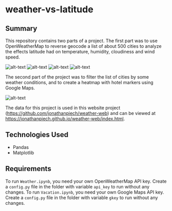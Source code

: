 # weather-vs-latitude

## Summary
This repository contains two parts of a project. The first part was to use OpenWeatherMap to reverse geocode a list of about 500 cities to analyze the effects latitude had on temperature, humidity, cloudiness and wind speed. 

![alt-text](https://raw.githubusercontent.com/jonathanpiech/weather-vs-latitude/master/PyWeather/tvl.png "temperature vs. latitude")
![alt-text](https://raw.githubusercontent.com/jonathanpiech/weather-vs-latitude/master/PyWeather/hvl.png "humidity vs. latitude")
![alt-text](https://raw.githubusercontent.com/jonathanpiech/weather-vs-latitude/master/PyWeather/cvl.png "cloudiness vs. latitude")
![alt-text](https://raw.githubusercontent.com/jonathanpiech/weather-vs-latitude/master/PyWeather/wsvl.png "wind speed vs. latitude")

The second part of the project was to filter the list of cities by some weather conditions, and to create a heatmap with hotel markers using Google Maps.

![alt-text](https://raw.githubusercontent.com/jonathanpiech/weather-vs-latitude/master/PyVacation/map.png "heatmap")

The data for this project is used in this website project (https://github.com/jonathanpiech/weather-web) and can be viewed at https://jonathanpiech.github.io/weather-web/index.html.

## Technologies Used
- Pandas
- Matplotlib

## Requirements

To run `Weather.ipynb`, you need your own OpenWeatherMap API key. Create a `config.py` file in the folder with variable `api_key` to run without any changes. To run `Vacation.ipynb`, you need your own Google Maps API key. Create a `config.py` file in the folder with variable `gkey` to run without any changes.
